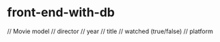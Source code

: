 # front-end-with-db

// Movie model
  // director
  // year
  // title
  // watched (true/false)
  // platform